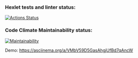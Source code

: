 ### Hexlet tests and linter status:
[![Actions Status](https://github.com/vancomm/backend-project-lvl2/workflows/hexlet-check/badge.svg)](https://github.com/vancomm/backend-project-lvl2/actions)

### Code Climate Maintainability status:
[![Maintainability](https://api.codeclimate.com/v1/badges/42c3dcb4f0c33669944d/maintainability)](https://codeclimate.com/github/vancomm/backend-project-lvl2/maintainability)

Demo:
https://asciinema.org/a/VMbV59D5GasAhgjUfBd7qAncW